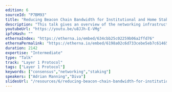 ```yaml
---
edition: 6
sourceId: "P7BM93"
title: "Reducing Beacon Chain Bandwidth for Institutional and Home Stakers"
description: "This talk gives an overview of the networking infrastructure of beacon nodes and details some of the recent research being done significantly reduce the growing bandwidth requirements of the Ethereum consensus layer. In particular, we will discuss the network requirements of gossipsub, how long-lived subnets can be the cause and a potential solution to high bandwidth usage as well as preliminary results from experiments with an experimental extension to the gossipsub protocol, episub."
youtubeUrl: "https://youtu.be/u8JJh-E-VMg"
ipfsHash: ""
ethernaIndex: "https://etherna.io/embed/634cbb25c02259b06a2ffd76"
ethernaPermalink: "https://etherna.io/embed/6198a02c6d733cebe5eb7c614653a8a10a7bba95950653723adc7fd6599c4e9c"
duration: 2142
expertise: "Intermediate"
type: "Talk"
track: "Layer 1 Protocol"
tags: ["Layer 1 Protocol"]
keywords: ["consensus","networking","staking"]
speakers: ["Adrian Manning","Diva"]
slidesUrl: "/resources/6/reducing-beacon-chain-bandwidth-for-institutional-and-home-stakers.pdf"
---
```

